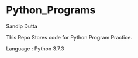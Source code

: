 # Python_Programs
Sandip Dutta

This Repo Stores code for Python Program Practice.

Language : Python 3.7.3